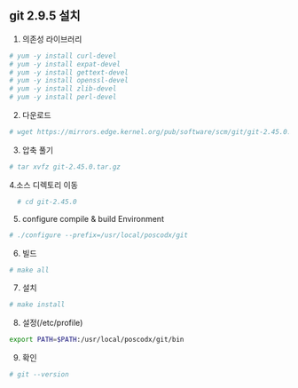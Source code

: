 ## git 2.9.5 설치

1. 의존성 라이브러리
```sh
# yum -y install curl-devel
# yum -y install expat-devel
# yum -y install gettext-devel
# yum -y install openssl-devel
# yum -y install zlib-devel
# yum -y install perl-devel
```

2. 다운로드
```sh
# wget https://mirrors.edge.kernel.org/pub/software/scm/git/git-2.45.0.tar.gz
```

3. 압축 풀기
```sh
# tar xvfz git-2.45.0.tar.gz
```

4.소스 디렉토리 이동
```sh
  # cd git-2.45.0
```

5. configure compile & build Environment
```sh   
# ./configure --prefix=/usr/local/poscodx/git
```

6. 빌드
```sh
# make all
```
   
7. 설치
```sh   
# make install
```

8. 설정(/etc/profile)
```sh
export PATH=$PATH:/usr/local/poscodx/git/bin
```

9. 확인
```sh   
# git --version
```
<!--stackedit_data:
eyJoaXN0b3J5IjpbMTY4MzYyMTM0NV19
-->
